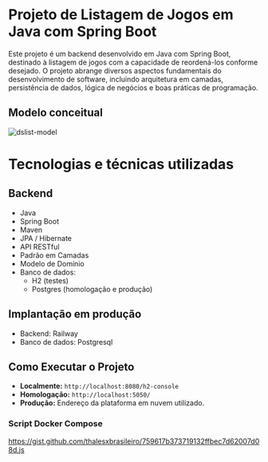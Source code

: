 # Projeto de Listagem de Jogos em Java com Spring Boot

Este projeto é um backend desenvolvido em Java com Spring Boot, destinado à listagem de jogos com a capacidade de reordená-los conforme desejado. O projeto abrange diversos aspectos fundamentais do desenvolvimento de software, incluindo arquitetura em camadas, persistência de dados, lógica de negócios e boas práticas de programação.

## Modelo conceitual
![dslist-model](https://github.com/thalesxbrasileiro/dslist/assets/71534326/f56108ae-da3d-4137-ac2e-6d2b59b2abca)

# Tecnologias e técnicas utilizadas

## Backend
- Java
- Spring Boot
- Maven
- JPA / Hibernate
- API RESTful
- Padrão em Camadas
- Modelo de Domínio
- Banco de dados:
  - H2 (testes)
  - Postgres (homologação e produção)
  
## Implantação em produção
- Backend: Railway
- Banco de dados: Postgresql

## Como Executar o Projeto 
- **Localmente:** `http://localhost:8080/h2-console`
- **Homologação:** `http://localhost:5050/`
- **Produção:** Endereço da plataforma em nuvem utilizado.

### Script Docker Compose
https://gist.github.com/thalesxbrasileiro/759617b373719132ffbec7d62007d08d.js
